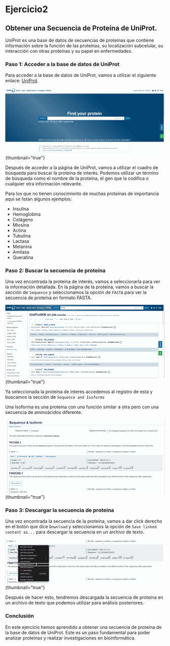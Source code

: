 # Ejercicio2

## Obtener una Secuencia de Proteína de UniProt.

UniProt es una base de datos de secuencias de proteínas que contiene información sobre la función de las proteínas, su localización subcelular, su interacción con otras proteínas y su papel en enfermedades.

### Paso 1: Acceder a la base de datos de UniProt

Para acceder a la base de datos de UniProt, vamos a utilizar el siguiente enlace: [UniProt](https://www.uniprot.org/).

![UniProt](../images/ejercicio2/uniprot.png){thumbnail="true"}

Después de acceder a la página de UniProt, vamos a utilizar el cuadro de búsqueda para buscar la proteína de interés. Podemos utilizar un término de búsqueda como el nombre de la proteína, el gen que la codifica o cualquier otra información relevante.

<tip>
Para los que no tienen conocimiento de muchas proteínas de importancia aquí se listan algunos ejemplos:

- Insulina
- Hemoglobina
- Colágeno
- Miosina
- Actina
- Tubulina
- Lactasa
- Melanina
- Amilasa
- Queratina
</tip>


### Paso 2: Buscar la secuencia de proteína

Una vez encontrada la proteína de interés, vamos a seleccionarla para ver la información detallada. En la página de la proteína, vamos a buscar la sección de `Sequence` y seleccionamos la opción de `FASTA` para ver la secuencia de proteína en formato FASTA.

![Busqueda](../images/ejercicio2/busqueda.png){thumbnail="true"}

Ya seleccionada la proteína de interes accedemos al registro de esta y buscamos la sección de `Sequence and Isoforms` 

<note>
Una Isoforma es una proteina con una función similar a otra pero con una secuencia de aminoácidos diferente.
</note>

![Seqs](../images/ejercicio2/seqs.png){thumbnail="true"}

### Paso 3: Descargar la secuencia de proteína

Una vez encontrada la secuencia de la proteína, vamos a dar click derecho en el botón que dice `Download` y seleccionamos la opción de `Save linked content as...` para descargar la secuencia en un archivo de texto.

![FASTA](../images/ejercicio2/fasta.png){thumbnail="true"}

Después de hacer esto, tendremos descargada la secuencia de proteína en un archivo de texto que podemos utilizar para análisis posteriores.

### Conclusión

En este ejercicio hemos aprendido a obtener una secuencia de proteína de la base de datos de UniProt. Este es un paso fundamental para poder analizar proteínas y realizar investigaciones en bioinformática.
